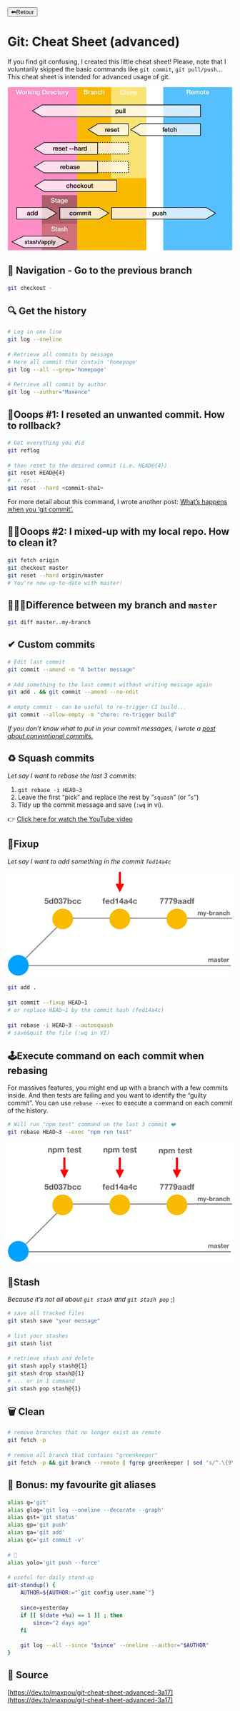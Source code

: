 <a href="../README.md">
<button>⬅Retour</button>
</a>

# Git: Cheat Sheet (advanced)

If you find git confusing, I created this little cheat sheet! Please, note that I voluntarily skipped the basic commands like `git commit`, `git pull/push`… This cheat sheet is intended for advanced usage of git.

<center>
<img src="git-flows.webp" />
</center>

## 🧭 Navigation - Go to the previous branch

```bash
git checkout -
```

## 🔍 Get the history

```bash
# Log in one line
git log --oneline

# Retrieve all commits by message
# Here all commit that contain 'homepage'
git log --all --grep='homepage'

# Retrieve all commit by author
git log --author="Maxence"
```

## 🙈Ooops #1: I reseted an unwanted commit. How to rollback?

```bash
# Get everything you did
git reflog

# then reset to the desired commit (i.e. HEAD@{4})
git reset HEAD@{4}
# ...or...
git reset --hard <commit-sha1>
```
For more detail about this command, I wrote another post: [What’s happens when you ‘git commit’.](https://www.maxpou.fr/git-under-the-hood)

## 🤦‍♀️Ooops #2: I mixed-up with my local repo. How to clean it?

```bash
git fetch origin
git checkout master
git reset --hard origin/master
# You're now up-to-date with master!
```

## 🕵🏻‍♂️Difference between my branch and `master`

```bash
git diff master..my-branch
```

## ✔ Custom commits

```bash
# Edit last commit
git commit --amend -m "A better message"

# Add something to the last commit without writing message again
git add . && git commit --amend --no-edit

# empty commit - can be useful to re-trigger CI build...
git commit --allow-empty -m "chore: re-trigger build"
```
*If you don’t know what to put in your commit messages, I wrote a [post about conventional commits.](https://www.maxpou.fr/git-conventional-commits)* 

## ♻️ Squash commits 

*Let say I want to rebase the last 3 commits:*

1. `git rebase -i HEAD~3`
2. Leave the first “pick” and replace the rest by ”`squash`” (or ”`s`“)
3. Tidy up the commit message and save (`:wq` in vi).

👉 [Click here for watch the YouTube video](https://www.youtube.com/watch?v=Waa9A_h4eHI&ab_channel=MaxencePoutord)

## 🎯Fixup

*Let say I want to add something in the commit `fed14a4c`*

<center>
<img src="fixup.webp" />
</center>

```bash
git add .

git commit --fixup HEAD~1
# or replace HEAD~1 by the commit hash (fed14a4c)

git rebase -i HEAD~3 --autosquash
# save&quit the file (:wq in VI)
```

## 🕹Execute command on each commit when rebasing

For massives features, you might end up with a branch with a few commits inside. And then tests are failing and you want to identify the “guilty commit”. You can use `rebase --exec` to execute a command on each commit of the history.

```bash
# Will run "npm test" command on the last 3 commit ❤️
git rebase HEAD~3 --exec "npm run test"
```
<center>
<img src="rebase-exec.webp" />
</center>

## 🦋Stash

*Because it’s not all about `git stash` and `git stash pop`* ;)

```bash
# save all tracked files
git stash save "your message"

# list your stashes
git stash list

# retrieve stash and delete
git stash apply stash@{1}
git stash drop stash@{1}
# ... or in 1 command
git stash pop stash@{1}
```

## 🗑 Clean

```bash
# remove branches that no longer exist on remote
git fetch -p

# remove all branch that contains "greenkeeper"
git fetch -p && git branch --remote | fgrep greenkeeper | sed 's/^.\{9\}//' | xargs git push origin --delete
```

## 🦄 Bonus: my favourite git aliases

```bash
alias g='git'
alias glog='git log --oneline --decorate --graph'
alias gst='git status'
alias gp='git push'
alias ga='git add'
alias gc='git commit -v'

# 🤘
alias yolo='git push --force'

# useful for daily stand-up
git-standup() {
    AUTHOR=${AUTHOR:="`git config user.name`"}

    since=yesterday
    if [[ $(date +%u) == 1 ]] ; then
        since="2 days ago"
    fi

    git log --all --since "$since" --oneline --author="$AUTHOR"
}
```

## 📃 Source

[https://dev.to/maxpou/git-cheat-sheet-advanced-3a17](https://dev.to/maxpou/git-cheat-sheet-advanced-3a17)